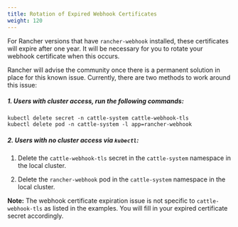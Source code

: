 ```yaml
---
title: Rotation of Expired Webhook Certificates
weight: 120
---
```


For Rancher versions that have `rancher-webhook` installed, these certificates will expire after one year. It will be necessary for you to rotate your webhook certificate when this occurs. 

Rancher will advise the community once there is a permanent solution in place for this known issue. Currently, there are two methods to work around this issue:

##### 1. Users with cluster access, run the following commands:
```
kubectl delete secret -n cattle-system cattle-webhook-tls
kubectl delete pod -n cattle-system -l app=rancher-webhook
```

##### 2. Users with no cluster access via `kubectl`:

1. Delete the `cattle-webhook-tls` secret in the `cattle-system` namespace in the local cluster.

1. Delete the `rancher-webhook` pod in the `cattle-system` namespace in the local cluster.

**Note:** The webhook certificate expiration issue is not specific to `cattle-webhook-tls` as listed in the examples. You will fill in your expired certificate secret accordingly.